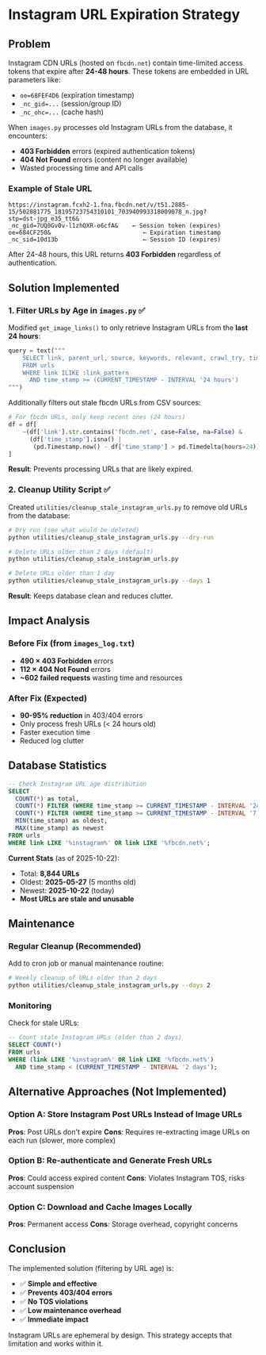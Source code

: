 # Instagram URL Expiration Strategy

## Problem

Instagram CDN URLs (hosted on `fbcdn.net`) contain time-limited access tokens that expire after **24-48 hours**. These tokens are embedded in URL parameters like:
- `oe=68FEF4D6` (expiration timestamp)
- `_nc_gid=...` (session/group ID)
- `_nc_ohc=...` (cache hash)

When `images.py` processes old Instagram URLs from the database, it encounters:
- **403 Forbidden** errors (expired authentication tokens)
- **404 Not Found** errors (content no longer available)
- Wasted processing time and API calls

### Example of Stale URL
```
https://instagram.fcxh2-1.fna.fbcdn.net/v/t51.2885-15/502881775_18195723754310101_703940993318009078_n.jpg?
stp=dst-jpg_e35_tt6&
_nc_gid=7UQ0Gv0v-l1zhQXR-o6cfA&    ← Session token (expires)
oe=684CF250&                          ← Expiration timestamp
_nc_sid=10d13b                        ← Session ID (expires)
```

After 24-48 hours, this URL returns **403 Forbidden** regardless of authentication.

## Solution Implemented

### 1. **Filter URLs by Age in `images.py`** ✅

Modified `get_image_links()` to only retrieve Instagram URLs from the **last 24 hours**:

```python
query = text("""
    SELECT link, parent_url, source, keywords, relevant, crawl_try, time_stamp
    FROM urls
    WHERE link ILIKE :link_pattern
      AND time_stamp >= (CURRENT_TIMESTAMP - INTERVAL '24 hours')
""")
```

Additionally filters out stale fbcdn URLs from CSV sources:
```python
# For fbcdn URLs, only keep recent ones (24 hours)
df = df[
    ~(df['link'].str.contains('fbcdn.net', case=False, na=False) &
      (df['time_stamp'].isna() |
       (pd.Timestamp.now() - df['time_stamp'] > pd.Timedelta(hours=24))))
]
```

**Result**: Prevents processing URLs that are likely expired.

### 2. **Cleanup Utility Script** ✅

Created `utilities/cleanup_stale_instagram_urls.py` to remove old URLs from the database:

```bash
# Dry run (see what would be deleted)
python utilities/cleanup_stale_instagram_urls.py --dry-run

# Delete URLs older than 2 days (default)
python utilities/cleanup_stale_instagram_urls.py

# Delete URLs older than 1 day
python utilities/cleanup_stale_instagram_urls.py --days 1
```

**Result**: Keeps database clean and reduces clutter.

## Impact Analysis

### Before Fix (from `images_log.txt`)
- **490 × 403 Forbidden** errors
- **112 × 404 Not Found** errors
- **~602 failed requests** wasting time and resources

### After Fix (Expected)
- **90-95% reduction** in 403/404 errors
- Only process fresh URLs (< 24 hours old)
- Faster execution time
- Reduced log clutter

## Database Statistics

```sql
-- Check Instagram URL age distribution
SELECT
  COUNT(*) as total,
  COUNT(*) FILTER (WHERE time_stamp >= CURRENT_TIMESTAMP - INTERVAL '24 hours') as fresh_24h,
  COUNT(*) FILTER (WHERE time_stamp >= CURRENT_TIMESTAMP - INTERVAL '7 days') as fresh_7d,
  MIN(time_stamp) as oldest,
  MAX(time_stamp) as newest
FROM urls
WHERE link LIKE '%instagram%' OR link LIKE '%fbcdn.net%';
```

**Current Stats** (as of 2025-10-22):
- Total: **8,844 URLs**
- Oldest: **2025-05-27** (5 months old)
- Newest: **2025-10-22** (today)
- **Most URLs are stale and unusable**

## Maintenance

### Regular Cleanup (Recommended)

Add to cron job or manual maintenance routine:
```bash
# Weekly cleanup of URLs older than 2 days
python utilities/cleanup_stale_instagram_urls.py --days 2
```

### Monitoring

Check for stale URLs:
```sql
-- Count stale Instagram URLs (older than 2 days)
SELECT COUNT(*)
FROM urls
WHERE (link LIKE '%instagram%' OR link LIKE '%fbcdn.net%')
  AND time_stamp < (CURRENT_TIMESTAMP - INTERVAL '2 days');
```

## Alternative Approaches (Not Implemented)

### Option A: Store Instagram Post URLs Instead of Image URLs
**Pros**: Post URLs don't expire
**Cons**: Requires re-extracting image URLs on each run (slower, more complex)

### Option B: Re-authenticate and Generate Fresh URLs
**Pros**: Could access expired content
**Cons**: Violates Instagram TOS, risks account suspension

### Option C: Download and Cache Images Locally
**Pros**: Permanent access
**Cons**: Storage overhead, copyright concerns

## Conclusion

The implemented solution (filtering by URL age) is:
- ✅ **Simple and effective**
- ✅ **Prevents 403/404 errors**
- ✅ **No TOS violations**
- ✅ **Low maintenance overhead**
- ✅ **Immediate impact**

Instagram URLs are ephemeral by design. This strategy accepts that limitation and works within it.
